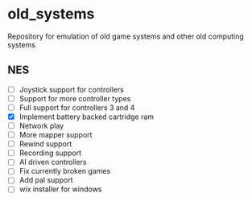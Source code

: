 # old_systems
Repository for emulation of old game systems and other old computing systems

## NES
- [ ] Joystick support for controllers
- [ ] Support for more controller types
- [ ] Full support for controllers 3 and 4
- [x] Implement battery backed cartridge ram
- [ ] Network play
- [ ] More mapper support
- [ ] Rewind support
- [ ] Recording support
- [ ] AI driven controllers
- [ ] Fix currently broken games
- [ ] Add pal support
- [ ] wix installer for windows
